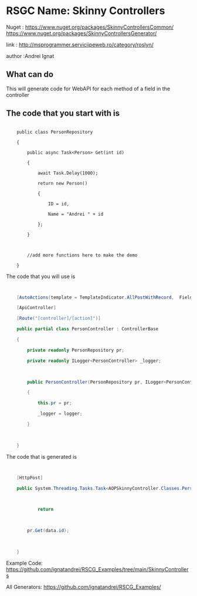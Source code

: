 # RSGC Name: Skinny Controllers

Nuget :
    https://www.nuget.org/packages/SkinnyControllersCommon/
    https://www.nuget.org/packages/SkinnyControllersGenerator/


link : http://msprogrammer.serviciipeweb.ro/category/roslyn/ 


author :Andrei Ignat


## What can do

This will generate code for WebAPI for each method of a field in the controller

## The code that you start with is 

```

    public class PersonRepository                          

    {

        public async Task<Person> Get(int id)

        {

            await Task.Delay(1000);

            return new Person()

            {

                ID = id,

                Name = "Andrei " + id

            };

        }

    

        //add more functions here to make the demo

    }
```

The code that you will use is

```csharp


    [AutoActions(template = TemplateIndicator.AllPostWithRecord,  FieldsName = new[] { "*" }, ExcludeFields = new[] { "_logger" })] 

    [ApiController]

    [Route("[controller]/[action]")]

    public partial class PersonController : ControllerBase

    {

        private readonly PersonRepository pr;

        private readonly ILogger<PersonController> _logger;

    

        public PersonController(PersonRepository pr, ILogger<PersonController> logger)

        {

            this.pr = pr;

            _logger = logger;

        }

    

    }

```

The code that is generated is
```csharp


    [HttpPost]                                                                                             

    public System.Threading.Tasks.Task<AOPSkinnyController.Classes.Person> Get( recGet_143266108 data ){

        

            return 

        

        pr.Get(data.id);

    

    }

```


Example Code: <a href="https://github.com/ignatandrei/RSCG_Examples/tree/main/SkinnyControllers" rel="noopener" target="_blank">https://github.com/ignatandrei/RSCG_Examples/tree/main/SkinnyControllers</a>

All Generators: <a href="https://github.com/ignatandrei/RSCG_Examples/">https://github.com/ignatandrei/RSCG_Examples/</a>